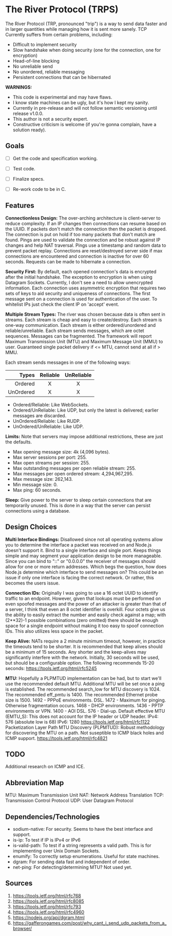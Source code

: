 
# The River Protocol (TRPS)
The River Protocol (TRP, pronounced "trip") is a way to send data faster and in larger quantities
while managing how it is sent more sanely.
TCP Currently suffers from certain problems, including:
* Difficult to implement security
* Slow handshake when doing security (one for the connection, one for encryption)
* Head-of-line blocking
* No unreliable send
* No unordered, reliable messaging
* Persistent connections that can be hibernated

**WARNINGS:**
* This code is experimental and may have flaws.
* I know state machines can be ugly, but it's how I kept my sanity.
* Currently in pre-release and will not follow semantic versioning until release v1.0.0.
* This author is not a security expert.
* Constructive criticism is welcome (if you're gonna complain, have a solution ready).


## Goals
- [ ] Get the code and specification working.
- [ ] Test code.
- [ ] Finalize specs.
- [ ] Re-work code to be in C.


## Features
**Connectionless Design:**
The over-arching architecture is client-server to reduce complexity.
If an IP changes then connections can resume based on the UUID.
If packets don't match the connection then the packet is dropped.
The connection is put on hold if too many packets that don't match are found.
Pings are used to validate the connection and be robust against IP changes and help NAT traversal.
Pings use a timestamp and random data to prevent packet replay.
Connections are reset/destroyed server side if max connections are encountered
and connection is inactive for over 60 seconds.
Requests can be made to hibernate a connection.


**Security First:**
By default, each opened connection's data is encrypted after the initial handshake.
The exception to encryption is when using Datagram Sockets.
Currently, I don't see a need to allow unencrypted information.
Each connection uses asymmetric encryption that requires two sets of keys
to aid security and uniqueness of connections.
The first message sent on a connection is used for authentication of the user.
To whitelist IPs just check the client IP on 'accept' event.


**Multiple Stream Types:**
The river was chosen because data is often sent in streams.
Each stream is cheap and easy to create/destroy.
Each stream is one-way communication.
Each stream is either ordered/unordered and reliable/unreliable.
Each stream sends messages, which are octet sequences.
Messages can be fragmented.
The framework will report Maximum Transmission Unit (MTU) and Maximum Message Unit (MMU) to user.
Guaranteed single packet delivery if &lt;= MTU, cannot send at all if &gt; MMU.

Each stream sends messages in one of the following ways:

| Types     | Reliable | UnReliable |
| ---------:|:--------:|:----------:|
| Ordered   | X        | X          |
| UnOrdered | X        | X          |

* Ordered/Reliable: Like WebSockets.
* Ordered/UnReliable: Like UDP, but only the latest is delivered; earlier messages are discarded.
* UnOrdered/Reliable: Like RUDP.
* UnOrdered/UnReliable: Like UDP.


**Limits:**
Note that servers may impose additional restrictions, these are just the defaults.
* Max opening message size: 4k (4,096 bytes).
* Max server sessions per port: 255.
* Max open streams per session: 255.
* Max outstanding messages per open reliable stream: 255.
* Max messages per open ordered stream: 4,294,967,295.
* Max message size: 262,143.
* Min message size: 0.
* Max ping: 60 seconds.


**Sleep:**
Give power to the server to sleep certain connections that are temporarily
unused.
This is done in a way that the server can persist connections using a database.


## Design Choices
**Multi Interface Bindings:**
Disallowed since not all operating systems allow you to determine the interface
a packet was received on and Node.js doesn't support it.
Bind to a single interface and single port.
Keeps things simple and may segment your application design to be more manageable.
Since you can bind to "::" or "0.0.0.0" the receiver of messages
should allow for one or more return addresses.
Which begs the question, how does Node.js determine which interface to send 
messages on?
This could be an issue if only one interface is facing the
correct network.
Or rather, this becomes the users issue.


**Connection IDs:**
Originally I was going to use a 16 octet UUID to identify traffic to an endpoint.
However, given that lookups must be performed on even spoofed messages and
the power of an attacker is greater than that of a server, I think that even
an 8 octet identifier is overkill. Four octets give us the ability to easily
extract the number and easily check against a map; with (2**32)-1 possible 
combinations (zero omitted) there should be enough space for a single endpoint without making
it too easy to spoof connection IDs. This also utilizes less space in the packet.


**Keep Alive:**
NATs require a 2 minute minimum timeout, however, in practice the timeouts
tend to be shorter.
It is recommended that keep alives should be a minimum of 15 seconds.
Any shorter and the keep-alives may significantly interfere with the network.
Initially, 30 seconds will be used, but should be a configurable option.
The following recommends 15-20 seconds:
https://tools.ietf.org/html/rfc5245


**MTU:**
Hopefully a PLPMTUD implementation can be had, but to start we'll use the
recommended default MTU. Additional MTU will be set once a ping is established.
The recommended search_low for MTU discovery is 1024.
The recommended eff_pmtu is 1400.
The recommended Ethernet probe size is 1500.
1492 - PPPoE environments. DSL.
1472 - Maximum for pinging. Otherwise fragmentation occurs.
1468 - DHCP environments.
1436 - PPTP environments or VPN.
1400 - AOl DSL.
576 - Dial-up.
Default effective MTU (EMTU_S):
This does not account for the IP header or UDP header.
IPv4: 576 (absolute low is 68)
IPv6: 1280
https://tools.ietf.org/html/rfc1122
Packetization Layer Path MTU Discovery (PLPMTUD):
Robust methodology for discovering the MTU on a path. Not suseptible to ICMP 
black holes and ICMP support.
https://tools.ietf.org/html/rfc4821


## TODO
Additional research on ICMP and ICE.


## Abbreviation Map
MTU: Maximum Transmission Unit
NAT: Network Address Translation
TCP: Transmission Control Protocol
UDP: User Datagram Protocol


## Dependencies/Technologies
* sodium-native: For security. Seems to have the best interface and support.
* is-ip: To test if IP is IPv4 or IPv6
* is-valid-path: To test if a string represents a valid path. This is for implementing over Unix Domain Sockets.
* enumify: To correctly setup enumerations. Useful for state machines.
* dgram: For sending data fast and independent of order.
* net-ping: For detecting/determining MTU? Not used yet.


## Sources
1. https://tools.ietf.org/html/rfc768
1. https://tools.ietf.org/html/rfc8085
1. https://tools.ietf.org/html/rfc793
1. https://tools.ietf.org/html/rfc4960
1. https://nodejs.org/api/dgram.html
1. https://gafferongames.com/post/why_cant_i_send_udp_packets_from_a_browser/



